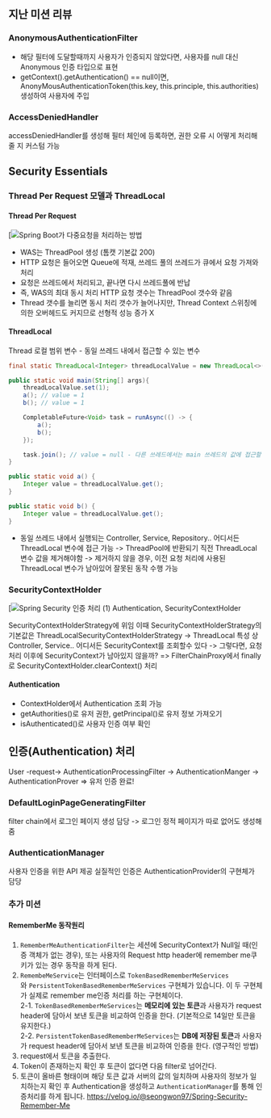 ## 지난 미션 리뷰
### AnonymousAuthenticationFilter
- 해당 필터에 도달할때까지 사용자가 인증되지 않았다면, 사용자를 null 대신 Anonymous 인증 타입으로 표현
- getContext().getAuthentication() == null이면,  
  AnonyMousAuthenticationToken(this.key, this.principle, this.authorities) 생성하여 사용자에 주입
### AccessDeniedHandler
accessDeniedHandler를 생성해 필터 체인에 등록하면, 권한 오류 시 어떻게 처리해줄 지 커스텀 가능
## Security Essentials
### Thread Per Request 모델과 ThreadLocal
#### Thread Per Request
[![Spring Boot가 다중요청을 처리하는 방법](https://blog.kakaocdn.net/dn/lINnh/btssaaP8ZMj/kR9NvUXQp54qhNMZXsQ9C0/img.png)

- WAS는 ThreadPool 생성 (톰캣 기본값 200)
- HTTP 요청은 들어오면 Queue에 적재, 쓰레드 풀의 쓰레드가 큐에서 요청 가져와 처리
- 요청은 쓰레드에서 처리되고, 끝나면 다시 쓰레드풀에 반납
- 즉, WAS의 최대 동시 처리 HTTP 요청 갯수는 ThreadPool 갯수와 같음
- Thread 갯수를 늘리면 동시 처리 갯수가 늘어나지만, 
  Thread Context 스위칭에 의한 오버헤드도 커지므로 선형적 성능 증가 X
#### ThreadLocal
Thread 로컬 범위 변수 - 동일 쓰레드 내에서 접근할 수 있는 변수
```java
final static ThreadLocal<Integer> threadLocalValue = new ThreadLocal<>();

public static void main(String[] args){
	threadLocalValue.set(1);
	a(); // value = 1
	b(); // value = 1

	CompletableFuture<Void> task = runAsync(() -> {
		a();
		b();
	});

	task.join(); // value = null - 다른 쓰레드에서는 main 쓰레드의 값에 접근할 수 없다
}

public static void a() {
	Integer value = threadLocalValue.get();
}

public static void b() {
	Integer value = threadLocalValue.get();
}

```
- 동일 쓰레드 내에서 실행되는 Controller, Service, Repository.. 어디서든 ThreadLocal 변수에 접근 가능
  -> ThreadPool에 반환되기 직전 ThreadLocal 변수 값을 제거해야함
  -> 제거하지 않을 경우, 이전 요청 처리에 사용된 ThreadLocal 변수가 남아있어 잘못된 동작 수행 가능
### SecurityContextHolder
[![Spring Security 인증 처리 (1) Authentication, SecurityContextHolder](https://img1.daumcdn.net/thumb/R800x0/?scode=mtistory2&fname=https%3A%2F%2Fblog.kakaocdn.net%2Fdn%2FDOb5R%2FbtrH0Q19RYh%2Fmz1UqU7gMM1P4SHOaVr38K%2Fimg.png)

SecurityContextHolderStrategy에 위임
이때 SecurityContextHolderStrategy의 기본값은 ThreadLocalSecurityContextHolderStrategy
-> ThreadLocal 특성 상 Controller, Service.. 어디서든 SecurityContext를 조회할수 있다
-> 그렇다면, 요청 처리 이후에 SecurityContext가 남아있지 않을까?
=> FilterChainProxy에서 finally로 SecurityContextHolder.clearContext() 처리
#### Authentication
- ContextHolder에서 Authentication 조회 가능
- getAuthorities()로 유저 권한, getPrincipal()로 유저 정보 가져오기
- isAuthenticated()로 사용자 인증 여부 확인
## 인증(Authentication) 처리
User -request-> AuthenticationProcessingFilter -> AuthenticationManger -> AuthenticationProver => 유저 인증 완료!
### DefaultLoginPageGeneratingFilter
filter chain에서 로그인 페이지 생성 담당
-> 로그인 정적 페이지가 따로 없어도 생성해줌
### AuthenticationManager
사용자 인증을 위한 API 제공
실질적인 인증은 AuthenticationProvider의 구현체가 담당
### 추가 미션
#### RememberMe 동작원리
1. `RememberMeAuthenticationFilter`는 세션에 SecurityContext가 Null일 때(인증 객체가 없는 경우), 또는 사용자의 Request http header에 remember me쿠키가 있는 경우 동작을 하게 된다.
2. `RemembeMeService`는 인터페이스로 `TokenBasedRememberMeServices`와 `PersistentTokenBasedRememberMeServices` 구현체가 있습니다. 이 두 구현체가 실제로 remember me인증 처리를 하는 구현체이다.  
    2-1. `TokenBasedRememberMeServices`는 **메모리에 있는 토큰**과 사용자가 request header에 담아서 보낸 토큰을 비교하여 인증을 한다. (기본적으로 14일만 토큰을 유지한다.)  
    2-2. `PersistentTokenBasedRememberMeServices`는 **DB에 저장된 토큰**과 사용자가 request header에 담아서 보낸 토큰을 비교하여 인증을 한다. (영구적인 방법)
3. request에서 토큰을 추출한다.
4. Token이 존재하는지 확인 후 토큰이 없다면 다음 filter로 넘어간다.
5. 토큰이 올바른 형태이며 해당 토큰 값과 서버의 값의 일치하며 사용자의 정보가 일치하는지 확인 후 Authentication을 생성하고 `AuthenticationManager`를 통해 인증처리를 하게 됩니다.
https://velog.io/@seongwon97/Spring-Security-Remember-Me